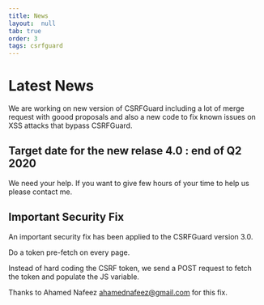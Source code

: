 ```yaml
---
title: News
layout:  null
tab: true
order: 3
tags: csrfguard
---
```


# Latest News

We are working on new version of CSRFGuard including a lot of merge request with goood proposals and also a new code to fix known issues on XSS attacks that bypass CSRFGuard.

## Target date for the new relase 4.0 : end of Q2 2020

We need your help. If you want to give few hours of your time to help us please contact me.

## Important Security Fix

An important security fix has been applied to the CSRFGuard version 3.0.

Do a token pre-fetch on every page.

Instead of hard coding the CSRF token, we send a POST request to fetch the token and populate the JS variable.

Thanks to Ahamed Nafeez ahamednafeez@gmail.com for this fix.
